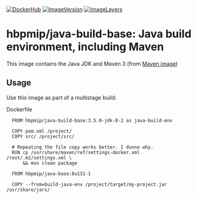[![DockerHub](https://img.shields.io/badge/docker-hbpmip%2Fjava--build--base-008bb8.svg)](https://hub.docker.com/r/hbpmip/java-build-base/) [![ImageVersion](https://images.microbadger.com/badges/version/hbpmip/java-build-base.svg)](https://hub.docker.com/r/hbpmip/java-build-base/tags "hbpmip/java-build-base image tags") [![ImageLayers](https://images.microbadger.com/badges/image/hbpmip/java-build-base.svg)](https://microbadger.com/#/images/hbpmip/java-build-base "hbpmip/java-build-base on microbadger")

# hbpmip/java-build-base: Java build environment, including Maven

This image contains the Java JDK and Maven 3 (from [Maven image](https://hub.docker.com/r/_/maven/))

## Usage

Use this image as part of a multistage build:

Dockerfile
```
  FROM hbpmip/java-build-base:3.5.0-jdk-8-2 as java-build-env

  COPY pom.xml /project/
  COPY src/ /project/src/

  # Repeating the file copy works better. I dunno why.
  RUN cp /usr/share/maven/ref/settings-docker.xml /root/.m2/settings.xml \
      && mvn clean package

  FROM hbpmip/java-base:8u131-1

  COPY --from=build-java-env /project/target/my-project.jar /usr/share/jars/

```
